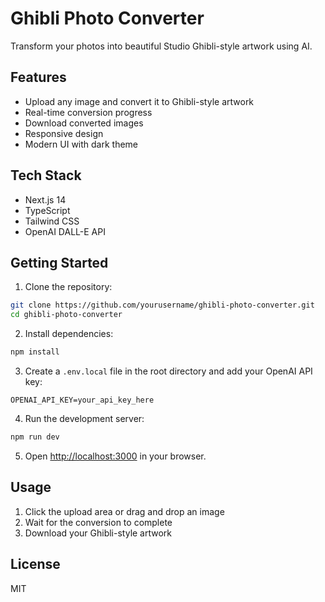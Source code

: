# Ghibli Photo Converter

Transform your photos into beautiful Studio Ghibli-style artwork using AI.

## Features

- Upload any image and convert it to Ghibli-style artwork
- Real-time conversion progress
- Download converted images
- Responsive design
- Modern UI with dark theme

## Tech Stack

- Next.js 14
- TypeScript
- Tailwind CSS
- OpenAI DALL-E API

## Getting Started

1. Clone the repository:

```bash
git clone https://github.com/yourusername/ghibli-photo-converter.git
cd ghibli-photo-converter
```

2. Install dependencies:

```bash
npm install
```

3. Create a `.env.local` file in the root directory and add your OpenAI API key:

```
OPENAI_API_KEY=your_api_key_here
```

4. Run the development server:

```bash
npm run dev
```

5. Open [http://localhost:3000](http://localhost:3000) in your browser.

## Usage

1. Click the upload area or drag and drop an image
2. Wait for the conversion to complete
3. Download your Ghibli-style artwork

## License

MIT
